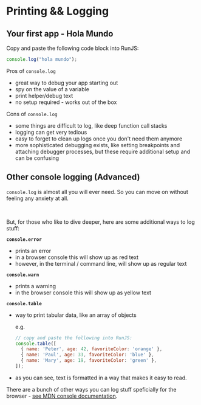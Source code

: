 # Printing && Logging

## Your first app - Hola Mundo

Copy and paste the following code block into RunJS:

```javascript
console.log("hola mundo");
```

Pros of `console.log`

- great way to debug your app starting out
- spy on the value of a variable
- print helper/debug text
- no setup required - works out of the box

Cons of `console.log`

- some things are difficult to log, like deep function call stacks
- logging can get very tedious
- easy to forget to clean up logs once you don't need them anymore
- more sophisticated debugging exists, like setting breakpoints and attaching debugger processes, but these require
  additional setup and can be confusing

## Other console logging (Advanced)

`console.log` is almost all you will ever need. So you can move on without feeling any anxiety at all.

&nbsp;

But, for those who like to dive deeper, here are some additional ways to log stuff:

**`console.error`**

- prints an error
- in a browser console this will show up as red text
- however, in the terminal / command line, will show up as regular text

**`console.warn`**

- prints a warning
- in the browser console this will show up as yellow text

**`console.table`**

- way to print tabular data, like an array of objects

  e.g.

  ```javascript
  // copy and paste the following into RunJS:
  console.table([
    { name: 'Peter', age: 42, favoriteColor: 'orange' },
    { name: 'Paul', age: 33, favoriteColor: 'blue' },
    { name: 'Mary', age: 19, favoriteColor: 'green' },
  ]);
  ```

- as you can see, text is formatted in a way that makes it easy to read.

There are a bunch of other ways you can log stuff speficially for the browser - [see MDN console documentation](https://developer.mozilla.org/en-US/docs/Web/API/Console).
